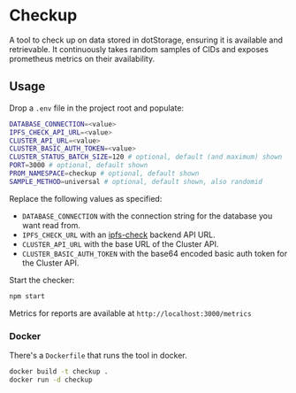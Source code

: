 # Checkup

A tool to check up on data stored in dotStorage, ensuring it is available and retrievable. It continuously takes random samples of CIDs and exposes prometheus metrics on their availability.

## Usage

Drop a `.env` file in the project root and populate:

```sh
DATABASE_CONNECTION=<value>
IPFS_CHECK_API_URL=<value>
CLUSTER_API_URL=<value>
CLUSTER_BASIC_AUTH_TOKEN=<value>
CLUSTER_STATUS_BATCH_SIZE=120 # optional, default (and maximum) shown
PORT=3000 # optional, default shown
PROM_NAMESPACE=checkup # optional, default shown
SAMPLE_METHOD=universal # optional, default shown, also randomid
```

Replace the following values as specified:

* `DATABASE_CONNECTION` with the connection string for the database you want read from.
* `IPFS_CHECK_URL` with an [ipfs-check](https://github.com/aschmahmann/ipfs-check) backend API URL.
* `CLUSTER_API_URL` with the base URL of the Cluster API.
* `CLUSTER_BASIC_AUTH_TOKEN` with the base64 encoded basic auth token for the Cluster API.

Start the checker:

```sh
npm start
```

Metrics for reports are available at `http://localhost:3000/metrics`

### Docker

There's a `Dockerfile` that runs the tool in docker.

```sh
docker build -t checkup .
docker run -d checkup
```
